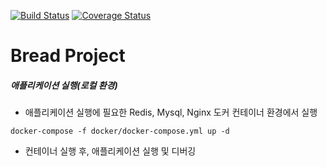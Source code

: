 [![Build Status](https://travis-ci.com/nmrhtn7898/bread-project.svg?branch=master)](https://travis-ci.com/nmrhtn7898/bread-project)
[![Coverage Status](https://coveralls.io/repos/github/nmrhtn7898/bread-project/badge.svg)](https://coveralls.io/github/nmrhtn7898/bread-project)
# Bread Project
##### 애플리케이션 실행(로컬 환경)
- 애플리케이션 실행에 필요한 Redis, Mysql, Nginx 도커 컨테이너 환경에서 실행
```
docker-compose -f docker/docker-compose.yml up -d
```
- 컨테이너 실행 후, 애플리케이션 실행 및 디버깅

